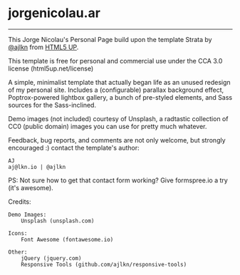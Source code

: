 # jorgenicolau.ar
---
This Jorge Nicolau's Personal Page build upon the template Strata by [@ajlkn](https://twitter.com/ajlkn) from [HTML5 UP](html5up.net).
 
This template is free for personal and commercial use under the CCA 3.0 license (html5up.net/license)

A simple, minimalist template that actually began life as an unused redesign of my personal site. Includes a (configurable) parallax background effect, Poptrox-powered lightbox gallery, a bunch of pre-styled elements, and Sass sources for the Sass-inclined.

Demo images (not included) courtesy of Unsplash, a radtastic collection of CC0 (public domain) images you can use for pretty much whatever.

Feedback, bug reports, and comments are not only welcome, but strongly encouraged :) contact the template's author:

	AJ
	aj@lkn.io | @ajlkn

PS: Not sure how to get that contact form working? Give formspree.io a try (it's awesome).

Credits:

	Demo Images:
		Unsplash (unsplash.com)

	Icons:
		Font Awesome (fontawesome.io)

	Other:
		jQuery (jquery.com)
		Responsive Tools (github.com/ajlkn/responsive-tools)
